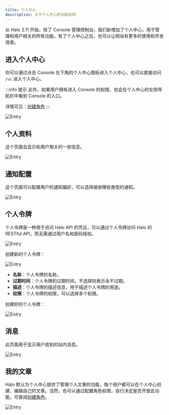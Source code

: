 ```yaml
---
title: 个人中心
description: 关于个人中心的功能说明
---
```


从 Halo 2.11 开始，除了 Console 管理控制台，我们新增加了个人中心，用于管理和用户相关的所有功能。有了个人中心之后，也可以让网站有更多的使用和开发场景。

## 进入个人中心

你可以通过点击 Console 左下角的个人中心图标进入个人中心，也可以直接访问 `/uc` 进入个人中心。

:::info 提示
此外，如果用户拥有进入 Console 的权限，也会在个人中心的左侧导航栏中看到 Console 的入口。

详情可见：[创建角色](./users.md#创建角色)
:::

![Entry](/img/uc/uc-entry.png)

## 个人资料

这个页面会显示和用户相关的一些信息。

![Entry](/img/uc/uc-profile.png)

## 通知配置

这个页面可以配置用户的通知偏好，可以选择接收哪些类型的通知。

![Entry](/img/uc/uc-notification-preferences.png)

## 个人令牌

个人令牌是一种用于访问 Halo API 的凭证，可以通过个人令牌访问 Halo 的 RESTful API，而无需通过用户名和密码授权。

![Entry](/img/uc/uc-pat.png)

创建新的个人令牌：

![Entry](/img/uc/uc-pat-creation.png)

- **名称**：个人令牌的名称。
- **过期时间**：个人令牌的过期时间，不选择则表示永不过期。
- **描述**：个人令牌的描述信息，用于描述个人令牌的用途。
- **权限**：个人令牌的权限，可以选择多个权限。

创建好的个人令牌：

![Entry](/img/uc/uc-pat-token.png)

## 消息

此页面用于显示用户收到的站内消息。

![Entry](/img/uc/uc-notifications.png)

## 我的文章

Halo 默认为个人中心提供了管理个人文章的功能，每个用户都可以在个人中心创建、编辑自己的文章。当然，也可以通过配置角色权限，自行决定是否开放此功能，可查阅[创建角色](./users.md#创建角色)。

![Entry](/img/uc/uc-posts.png)

